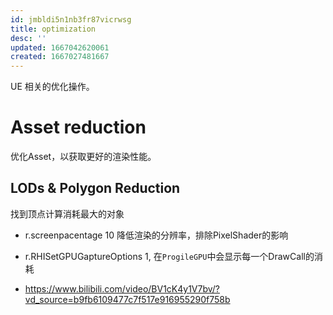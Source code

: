 ```yaml
---
id: jmbldi5n1nb3fr87vicrwsg
title: optimization
desc: ''
updated: 1667042620061
created: 1667027481667
---
```

UE 相关的优化操作。

# Asset reduction

优化Asset，以获取更好的渲染性能。

## LODs & Polygon Reduction

找到顶点计算消耗最大的对象

- r.screenpacentage 10 降低渲染的分辨率，排除PixelShader的影响

- r.RHISetGPUGaptureOptions 1, 在`ProgileGPU`中会显示每一个DrawCall的消耗

* https://www.bilibili.com/video/BV1cK4y1V7bv/?vd_source=b9fb6109477c7f517e916955290f758b